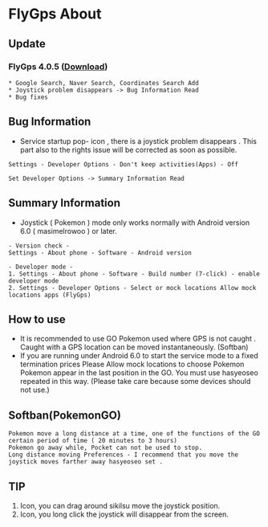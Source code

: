 # FlyGps About

## Update		
### FlyGps 4.0.5 ([Download](https://github.com/SamBoKing/Secret/raw/master/FlyGps_4.0.5.apk))		
```		
* Google Search, Naver Search, Coordinates Search Add		
* Joystick problem disappears -> Bug Information Read
* Bug fixes		
```

## Bug Information
* Service startup pop- icon , there is a joystick problem disappears . This part also to the rights issue will be corrected as soon as possible.
```
Settings - Developer Options - Don't keep activities(Apps) - Off 

Set Developer Options -> Summary Information Read
```

## Summary Information
* Joystick ( Pokemon ) mode only works normally with Android version 6.0 ( masimelrowoo ) or later.
```
- Version check -
Settings - About phone - Software - Android version

- Developer mode -
1. Settings - About phone - Software - Build number (7-click) - enable developer mode
2. Settings - Developer Options - Select or mock locations Allow mock locations apps (FlyGps)
```

## How to use
* It is recommended to use GO Pokemon used where GPS is not caught . Caught with a GPS location can be moved instantaneously. (Softban)
* If you are running under Android 6.0 to start the service mode to a fixed termination prices Please Allow mock locations to choose Pokemon Pokemon appear in the last position in the GO. You must use hasyeoseo repeated in this way. (Please take care because some devices should not use.)

## Softban(PokemonGO)
```
Pokemon move a long distance at a time, one of the functions of the GO certain period of time ( 20 minutes to 3 hours) 
Pokemon go away while, Pocket can not be used to stop.
Long distance moving Preferences - I recommend that you move the joystick moves farther away hasyeoseo set .
```

## TIP
1. Icon, you can drag around sikilsu move the joystick position.
2. Icon, you long click the joystick will disappear from the screen.
